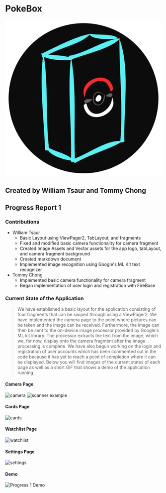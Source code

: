# PokeBox
![PokeBox App Icon](https://github.com/WTsaur/PokeBox/blob/master/github-Assets/PokeBox-icon-app.png)
## Created by William Tsaur and Tommy Chong
## Progress Report 1
### Contributions
- William Tsaur
    - Basic Layout using ViewPager2, TabLayout, and fragments
    - Fixed and modified basic camera functionality for camera fragment
    - Created Image Assets and Vector assets for the app logo, tabLayout, and camera fragment background
    - Created markdown document
    - Implemented image recognition using Google's ML Kit text recognizer
- Tommy Chong
    - Implemented basic camera functionality for camera fragment
    - Began implementation of user login and registration with FireBase
### Current State of the Application
> We have established a basic layout for the application consisting of four fragments that can be swiped through using a ViewPager2.
> We have implemented the camera page to the point where pictures can be taken and the image can be received. Furthermore, the image
> can then be sent to the on-device image processor provided by Google's ML kit library. The processor extracts the text from the
> image, which we, for now, display onto the camera fragment after the image processing is complete. We have also begun working on
> the login and registration of user accounts which has been commented out in the code because it has yet to reach a point of
> completion where it can be displayed. Below you will find images of the current states of each page as well as a short GIF
> that shows a demo of the application running.
#### Camera Page
![camera](https://github.com/WTsaur/PokeBox/blob/master/github-Assets/pokebox-camera.jpg)
![scanner example](https://github.com/WTsaur/PokeBox/blob/master/github-Assets/pokebox-scanner-example.jpg)
#### Cards Page
![cards](https://github.com/WTsaur/PokeBox/blob/master/github-Assets/pokebox-cards.jpg)
#### Watchlist Page
![watchlist](https://github.com/WTsaur/PokeBox/blob/master/github-Assets/pokebox-watchlist.jpg)
#### Settings Page
![settings](https://github.com/WTsaur/PokeBox/blob/master/github-Assets/pokebox-settings.jpg)
#### Demo
![Progress 1 Demo](https://github.com/WTsaur/PokeBox/blob/master/github-Assets/app_demo_progress1.gif)
